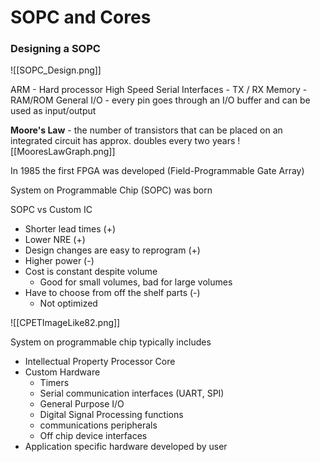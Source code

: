 
# SOPC and Cores
### Designing a SOPC
![[SOPC_Design.png]]

ARM - Hard processor
High Speed Serial Interfaces - TX / RX
Memory - RAM/ROM
General I/O - every pin goes through an I/O buffer and can be used as input/output

**Moore's Law** - the number of transistors that can be placed on an integrated circuit has approx. doubles every two years 
![[MooresLawGraph.png]]

In 1985 the first FPGA was developed (Field-Programmable Gate Array)

System on Programmable Chip (SOPC) was born

SOPC vs Custom IC
- Shorter lead times (+)
- Lower NRE (+)
- Design changes are easy to reprogram (+)
- Higher power (-)
- Cost is constant despite volume
	- Good for small volumes, bad for large volumes
- Have to choose from off the shelf parts (-)
	- Not optimized

![[CPETImageLike82.png]]

System on programmable chip typically includes
- Intellectual Property Processor Core
- Custom Hardware
	- Timers
	- Serial communication interfaces (UART, SPI)
	- General Purpose I/O
	- Digital Signal Processing functions
	- communications peripherals
	- Off chip device interfaces
- Application specific hardware developed by user


